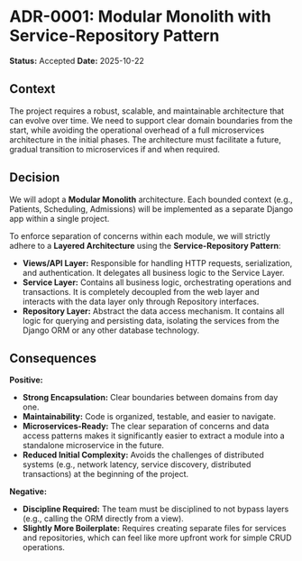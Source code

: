 # ADR-0001: Modular Monolith with Service-Repository Pattern

**Status:** Accepted
**Date:** 2025-10-22

## Context

The project requires a robust, scalable, and maintainable architecture that can evolve over time. We need to support clear domain boundaries from the start, while avoiding the operational overhead of a full microservices architecture in the initial phases. The architecture must facilitate a future, gradual transition to microservices if and when required.

## Decision

We will adopt a **Modular Monolith** architecture. Each bounded context (e.g., Patients, Scheduling, Admissions) will be implemented as a separate Django app within a single project.

To enforce separation of concerns within each module, we will strictly adhere to a **Layered Architecture** using the **Service-Repository Pattern**:
- **Views/API Layer:** Responsible for handling HTTP requests, serialization, and authentication. It delegates all business logic to the Service Layer.
- **Service Layer:** Contains all business logic, orchestrating operations and transactions. It is completely decoupled from the web layer and interacts with the data layer only through Repository interfaces.
- **Repository Layer:** Abstract the data access mechanism. It contains all logic for querying and persisting data, isolating the services from the Django ORM or any other database technology.

## Consequences

**Positive:**
- **Strong Encapsulation:** Clear boundaries between domains from day one.
- **Maintainability:** Code is organized, testable, and easier to navigate.
- **Microservices-Ready:** The clear separation of concerns and data access patterns makes it significantly easier to extract a module into a standalone microservice in the future.
- **Reduced Initial Complexity:** Avoids the challenges of distributed systems (e.g., network latency, service discovery, distributed transactions) at the beginning of the project.

**Negative:**
- **Discipline Required:** The team must be disciplined to not bypass layers (e.g., calling the ORM directly from a view).
- **Slightly More Boilerplate:** Requires creating separate files for services and repositories, which can feel like more upfront work for simple CRUD operations.
